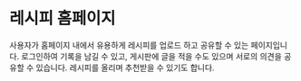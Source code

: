 # 레시피 홈페이지

사용자가 홈페이지 내에서 유용하게 레시피를 업로드 하고 공유할 수 있는 페이지입니다.
로그인하여 기록을 남길 수 있고, 게시판에 글을 적을 수도 있으며 서로의 의견을 공유할 수 있습니다.
레시피를 올리며 추천받을 수 있기도 합니다.
